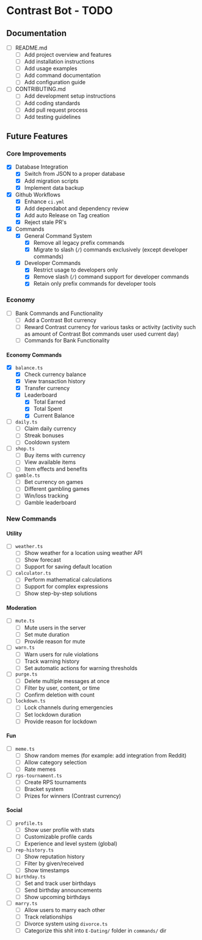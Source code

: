 # Contrast Bot - TODO

## Documentation
- [ ] README.md
  - [ ] Add project overview and features
  - [ ] Add installation instructions
  - [ ] Add usage examples
  - [ ] Add command documentation
  - [ ] Add configuration guide

- [ ] CONTRIBUTING.md
  - [ ] Add development setup instructions
  - [ ] Add coding standards
  - [ ] Add pull request process
  - [ ] Add testing guidelines

## Future Features

### Core Improvements
- [x] Database Integration
  - [x] Switch from JSON to a proper database
  - [x] Add migration scripts
  - [x] Implement data backup

- [x] Github Workflows
  - [x] Enhance `ci.yml`
  - [x] Add dependabot and dependency review
  - [x] Add auto Release on Tag creation
  - [x] Reject stale PR's
  
- [x] Commands
  - [x] General Command System
    - [x] Remove all legacy prefix commands
    - [x] Migrate to slash (`/`) commands exclusively (except developer commands)
  - [x] Developer Commands
    - [x] Restrict usage to developers only
    - [x] Remove slash (`/`) command support for developer commands
    - [x] Retain only prefix commands for developer tools

### Economy

- [ ] Bank Commands and Functionality
  - [ ] Add a Contrast Bot currency
  - [ ] Reward Contrast currency for various tasks or activity (activity such as amount of Contrast Bot commands user used current day)
  - [ ] Commands for Bank Functionality

#### Economy Commands

- [x] `balance.ts`
  - [x] Check currency balance
  - [x] View transaction history
  - [x] Transfer currency
  - [x] Leaderboard
    - [x] Total Earned
    - [x] Total Spent
    - [x] Current Balance

- [ ] `daily.ts`
  - [ ] Claim daily currency
  - [ ] Streak bonuses
  - [ ] Cooldown system

- [ ] `shop.ts`
  - [ ] Buy items with currency
  - [ ] View available items
  - [ ] Item effects and benefits

- [ ] `gamble.ts`
  - [ ] Bet currency on games
  - [ ] Different gambling games
  - [ ] Win/loss tracking
  - [ ] Gamble leaderboard

### New Commands

#### Utility

- [ ] `weather.ts`
  - [ ] Show weather for a location using weather API
  - [ ] Show forecast
  - [ ] Support for saving default location

- [ ] `calculator.ts`
  - [ ] Perform mathematical calculations
  - [ ] Support for complex expressions
  - [ ] Show step-by-step solutions

#### Moderation
- [ ] `mute.ts`
  - [ ] Mute users in the server
  - [ ] Set mute duration
  - [ ] Provide reason for mute

- [ ] `warn.ts`
  - [ ] Warn users for rule violations
  - [ ] Track warning history
  - [ ] Set automatic actions for warning thresholds

- [ ] `purge.ts`
  - [ ] Delete multiple messages at once
  - [ ] Filter by user, content, or time
  - [ ] Confirm deletion with count

- [ ] `lockdown.ts`
  - [ ] Lock channels during emergencies
  - [ ] Set lockdown duration
  - [ ] Provide reason for lockdown

#### Fun

- [ ] `meme.ts`
  - [ ] Show random memes (for example: add integration from Reddit)
  - [ ] Allow category selection
  - [ ] Rate memes

- [ ] `rps-tournament.ts`
  - [ ] Create RPS tournaments
  - [ ] Bracket system
  - [ ] Prizes for winners (Contrast currency)

#### Social
- [ ] `profile.ts`
  - [ ] Show user profile with stats
  - [ ] Customizable profile cards
  - [ ] Experience and level system (global)

- [ ] `rep-history.ts`
  - [ ] Show reputation history
  - [ ] Filter by given/received
  - [ ] Show timestamps

- [ ] `birthday.ts`
  - [ ] Set and track user birthdays
  - [ ] Send birthday announcements
  - [ ] Show upcoming birthdays

- [ ] `marry.ts`
  - [ ] Allow users to marry each other
  - [ ] Track relationships
  - [ ] Divorce system using `divorce.ts`
  - [ ] Categorize this shit into `E-Dating/` folder in `commands/` dir